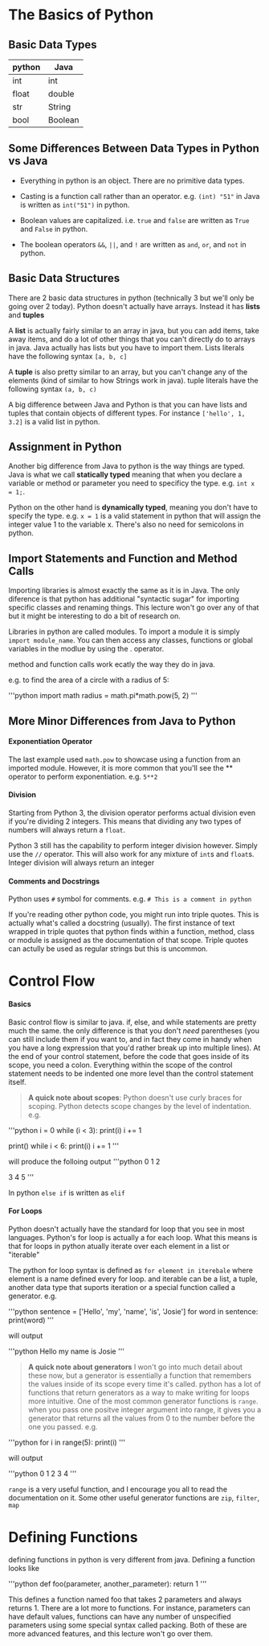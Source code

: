 # The Basics of Python

## Basic Data Types

python  | Java
---     | ---
int     | int
float   | double
str     | String
bool    | Boolean

## Some Differences Between **Data Types** in Python vs Java

 * Everything in python is an object. There are no primitive data types.

 * Casting is a function call rather than an operator. e.g. `(int) "51"` in Java is written as `int("51")` in python.

 * Boolean values are capitalized. i.e. `true` and `false` are written as `True` and `False` in python.

 * The boolean operators `&&`, `||`, and `!` are written as `and`, `or`, and `not` in python.

## Basic Data Structures

There are 2 basic data structures in python (technically 3 but we'll only be going over 2 today). Python doesn't actually have arrays. Instead it has **lists** and **tuples**

A **list** is actually fairly similar to an array in java, but you can add items, take away items, and do a lot of other things that you can't directly do to arrays in java. Java actually has lists but you have to import them. Lists literals have the following syntax `[a, b, c]`

A **tuple** is also pretty similar to an array, but you can't change any of the elements (kind of similar to how Strings work in java). tuple literals have the following syntax `(a, b, c)`

A big difference between Java and Python is that you can have lists and tuples that contain objects of different types. For instance `['hello', 1, 3.2]` is a valid list in python.

## Assignment in Python

Another big difference from Java to python is the way things are typed. Java is what we call **statically typed** meaning that when you declare a variable or method or parameter you need to specificy the type. e.g. `int x = 1;`.

Python on the other hand is **dynamically typed**, meaning you don't have to specify the type. e.g. `x = 1` is a valid statement in python that will assign the integer value 1 to the variable x. There's also no need for semicolons in python.

## Import Statements and Function and Method Calls

Importing libraries is almost exactly the same as it is in Java. The only diference is that python has additional "syntactic sugar" for importing specific classes and renaming things. This lecture won't go over any of that but it might be interesting to do a bit of research on.

Libraries in python are called modules. To import a module it is simply
`import module_name`. You can then access any classes, functions or global variables in the modlue by using the . operator.

method and function calls work ecatly the way they do in java.

e.g. to find the area of a circle with a radius of 5:

'''python
import math
radius = math.pi\*math.pow(5, 2)
'''

## More Minor Differences from Java to Python

#### Exponentiation Operator

The last example used `math.pow` to showcase using a function from an imported module. However, it is more common that you'll see the \*\* operator to perform exponentiation. e.g. `5**2`

#### Division

Starting from Python 3, the division operator performs actual division even if you're dividing 2 integers. This means that dividing any two types of numbers will always return a `float`.

Python 3 still has the capability to perform integer division however. Simply use the `//` operator. This will also work for any mixture of `int`s and `float`s. Integer division will always return an integer

#### Comments and Docstrings

Python uses `#` symbol for comments. e.g. `# This is a comment in python`

If you're reading other python code, you might run into triple quotes. This is actually what's called a docstring (usually). The first instance of text wrapped in triple quotes that python finds within a function, method, class or module is assigned as the documentation of that scope. Triple quotes can actully be used as regular strings but this is uncommon.

# Control Flow

#### Basics

Basic control flow is similar to java. if, else, and while statements are pretty much the same. the only difference is that you don't *need* parentheses (you can still include them if you want to, and in fact they come in handy when you have a long expression that you'd rather break up into multiple lines). At the end of your control statement, before the code that goes inside of its scope, you need a colon. Everything within the scope of the control statement needs to be indented one more level than the control statement itself.

> **A quick note about scopes**: Python doesn't use curly braces for scoping. Python detects scope changes by the level of indentation. e.g.

'''python
i = 0
while (i < 3):
    print(i)
    i += 1

print()
while i < 6:
    print(i)
    i += 1
'''

will produce the folloing output
'''python
0
1
2

3
4
5
'''

In python `else if` is written as `elif`

#### For Loops

Python doesn't actually have the standard for loop that you see in most languages. Python's for loop is actually a for each loop. What this means is that for loops in python atually iterate over each element in a list or "iterable"

The python for loop syntax is defined as `for element in iterebale` where element is a name defined every for loop. and iterable can be a list, a tuple, another data type that suports iteration or a special function called a generator. e.g.

'''python
sentence = ['Hello', 'my', 'name', 'is', 'Josie']
for word in sentence:
    print(word)
'''

will output

'''python
Hello
my
name
is
Josie
'''

> **A quick note about generators** I won't go into much detail about these now, but a generator is essentially a function that remembers the values inside of its scope every time it's called. python has a lot of functions that return generators as a way to make writing for loops more intuitive. One of the most common generator functions is `range`. when you pass one positve integer argument into range, it gives you a generator that returns all the values from 0 to the number before the one you passed. e.g.

'''python
for i in range(5):
    print(i)
'''

will output

'''python
0
1
2
3
4
'''

`range` is a very useful function, and I encourage you all to read the documentation on it. Some other useful generator functions are `zip`, `filter`, `map`

# Defining Functions

defining functions in python is very different from java. Defining a function looks like

'''python
def foo(parameter, another_parameter):
    return 1
''' 

This defines a function named foo that takes 2 parameters and always returns 1. There are a lot more to functions. For instance, parameters can have default values, functions can have any number of unspecified parameters using some special syntax called packing. Both of these are more advanced features, and this lecture won't go over them.
